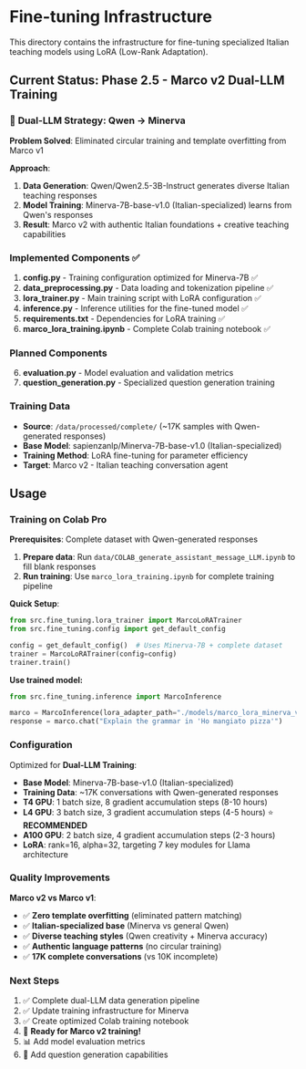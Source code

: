# Fine-tuning Infrastructure

This directory contains the infrastructure for fine-tuning specialized Italian teaching models using LoRA (Low-Rank Adaptation).

## Current Status: Phase 2.5 - Marco v2 Dual-LLM Training

### 🔄 **Dual-LLM Strategy: Qwen → Minerva**

**Problem Solved**: Eliminated circular training and template overfitting from Marco v1

**Approach**:
1. **Data Generation**: Qwen/Qwen2.5-3B-Instruct generates diverse Italian teaching responses
2. **Model Training**: Minerva-7B-base-v1.0 (Italian-specialized) learns from Qwen's responses
3. **Result**: Marco v2 with authentic Italian foundations + creative teaching capabilities

### Implemented Components ✅

1. **config.py** - Training configuration optimized for Minerva-7B ✅
2. **data_preprocessing.py** - Data loading and tokenization pipeline ✅
3. **lora_trainer.py** - Main training script with LoRA configuration ✅
4. **inference.py** - Inference utilities for the fine-tuned model ✅
5. **requirements.txt** - Dependencies for LoRA training ✅
6. **marco_lora_training.ipynb** - Complete Colab training notebook ✅

### Planned Components

6. **evaluation.py** - Model evaluation and validation metrics
7. **question_generation.py** - Specialized question generation training

### Training Data

- **Source**: `/data/processed/complete/` (~17K samples with Qwen-generated responses)
- **Base Model**: sapienzanlp/Minerva-7B-base-v1.0 (Italian-specialized)
- **Training Method**: LoRA fine-tuning for parameter efficiency
- **Target**: Marco v2 - Italian teaching conversation agent

## Usage

### Training on Colab Pro

**Prerequisites**: Complete dataset with Qwen-generated responses

1. **Prepare data**: Run `data/COLAB_generate_assistant_message_LLM.ipynb` to fill blank responses
2. **Run training**: Use `marco_lora_training.ipynb` for complete training pipeline

**Quick Setup**:
```python
from src.fine_tuning.lora_trainer import MarcoLoRATrainer
from src.fine_tuning.config import get_default_config

config = get_default_config()  # Uses Minerva-7B + complete dataset
trainer = MarcoLoRATrainer(config=config)
trainer.train()
```

**Use trained model:**
```python
from src.fine_tuning.inference import MarcoInference

marco = MarcoInference(lora_adapter_path="./models/marco_lora_minerva_v2")
response = marco.chat("Explain the grammar in 'Ho mangiato pizza'")
```

### Configuration

Optimized for **Dual-LLM Training**:
- **Base Model**: Minerva-7B-base-v1.0 (Italian-specialized)
- **Training Data**: ~17K conversations with Qwen-generated responses
- **T4 GPU**: 1 batch size, 8 gradient accumulation steps (8-10 hours)
- **L4 GPU**: 3 batch size, 3 gradient accumulation steps (4-5 hours) ⭐ **RECOMMENDED**
- **A100 GPU**: 2 batch size, 4 gradient accumulation steps (2-3 hours)
- **LoRA**: rank=16, alpha=32, targeting 7 key modules for Llama architecture

### Quality Improvements

**Marco v2 vs Marco v1**:
- ✅ **Zero template overfitting** (eliminated pattern matching)
- ✅ **Italian-specialized base** (Minerva vs general Qwen)
- ✅ **Diverse teaching styles** (Qwen creativity + Minerva accuracy)
- ✅ **Authentic language patterns** (no circular training)
- ✅ **17K complete conversations** (vs 10K incomplete)

### Next Steps

1. ✅ Complete dual-LLM data generation pipeline
2. ✅ Update training infrastructure for Minerva
3. ✅ Create optimized Colab training notebook
4. 🔄 **Ready for Marco v2 training!**
5. 📊 Add model evaluation metrics
6. 🎯 Add question generation capabilities
